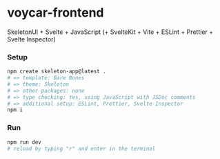 # voycar-frontend

SkeletonUI + Svelte + JavaScript (+ SvelteKit + Vite + ESLint + Prettier + Svelte Inspector)

### Setup

```sh
npm create skeleton-app@latest .
# => template: Bare Bones
# => theme: Skeleton
# => other packages: none
# => type checking: Yes, using JavaScript with JSDoc comments
# => additional setup: ESLint, Prettier, Svelte Inspector
npm i
```

### Run

```sh
npm run dev
# reload by typing "r" and enter in the terminal
```